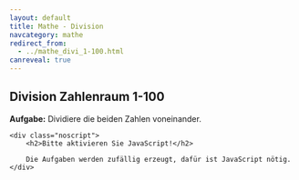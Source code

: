 ```yaml
---
layout: default
title: Mathe - Division
navcategory: mathe
redirect_from:
  - ../mathe_divi_1-100.html
canreveal: true
---
```


## Division Zahlenraum 1-100

**Aufgabe:** Dividiere die beiden Zahlen voneinander.

<script type="text/javascript">

    var already = new Array();

    for (var i = 0; i < 100; i++) {
        do {
            var a = Math.floor(Math.random() * 10) + 1;
            var b = Math.floor(Math.random() * 10) + 1;
        } while (already.indexOf(key) != -1);

        document.write("<div class=\"t\">" + (a * b) + " : " + b + " = <span class=\"revealHide\">_______</span><span class=\"reveal\">" + a + "</span> </div>");
        already.push(key);
    }

</script><noscript>
    <div class="noscript">
        <h2>Bitte aktivieren Sie JavaScript!</h2>

        Die Aufgaben werden zufällig erzeugt, dafür ist JavaScript nötig.
    </div>
</noscript>



